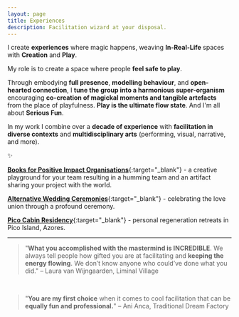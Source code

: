 ```yaml
---
layout: page
title: Experiences
description: Facilitation wizard at your disposal.
---
```


I create **experiences** where magic happens, weaving **In-Real-Life** spaces with **Creation** and **Play**.

My role is to create a space where people **feel safe to play**.

Through embodying **full presence**, **modelling behaviour**, and **open-hearted connection**, I **tune the group into a harmonious super-organism** encouraging **co-creation of magickal moments and tangible artefacts** from the place of playfulness. **Play is the ultimate flow state**. And I'm all about **Serious Fun**.

In my work I combine over a **decade of experience** with **facilitation in diverse contexts** and **multidisciplinary arts** (performing, visual, narrative, and more).

✨

[**Books for Positive Impact Organisations**](/books){:target="_blank"} - a creative playground for your team resulting in a humming team and an artifact sharing your project with the world.

[**Alternative Wedding Ceremonies**](https://alternativewedding.carrd.co/){:target="_blank"} - celebrating the love union through a profound ceremony.

[**Pico Cabin Residency**](https://docs.google.com/document/d/1Zbz3Ka5x7zVrJwBafn2mdW2oqRrdxNXoIMzwTkZiFIY/edit?usp=sharing){:target="_blank"} - personal regeneration retreats in Pico Island, Azores.

<p></p>

---

<p></p>

>"**What you accomplished with the mastermind is INCREDIBLE**. We always tell people how gifted you are at facilitating and **keeping the energy flowing**. We don’t know anyone who could’ve done what you did."
>– Laura van Wijngaarden, Liminal Village

<br>

> "**You are my first choice** when it comes to cool facilitation that can be **equally fun and professional.**"
> – Ani Anca, Traditional Dream Factory